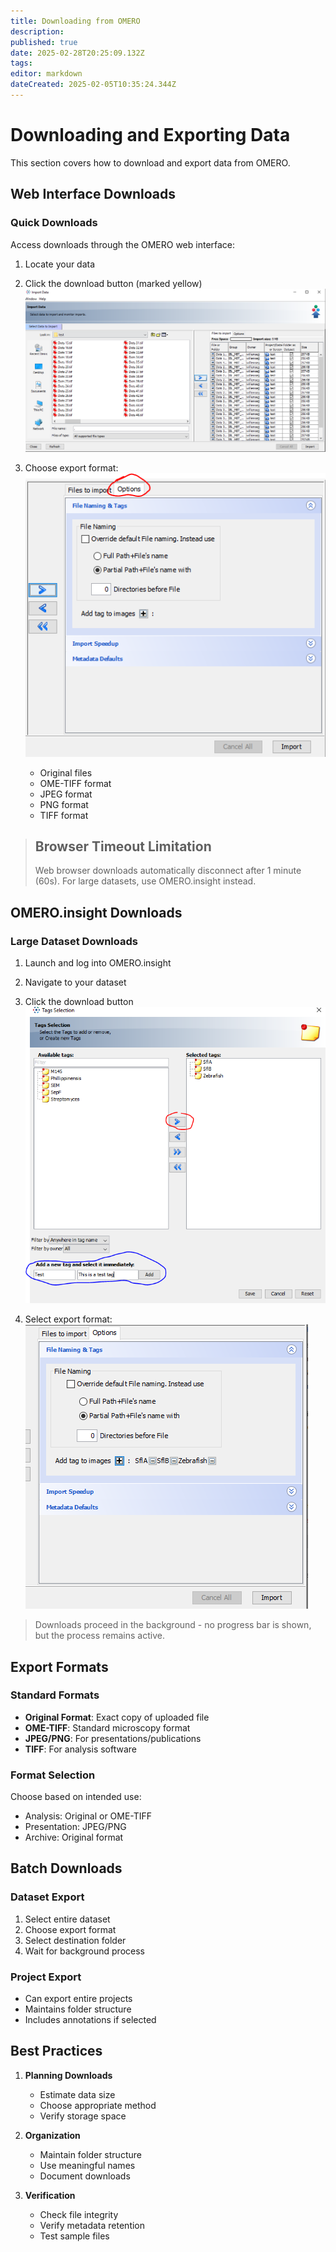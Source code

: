 ```yaml
---
title: Downloading from OMERO
description: 
published: true
date: 2025-02-28T20:25:09.132Z
tags: 
editor: markdown
dateCreated: 2025-02-05T10:35:24.344Z
---
```


# Downloading and Exporting Data

This section covers how to download and export data from OMERO.

## Web Interface Downloads

### Quick Downloads
Access downloads through the OMERO web interface:

1. Locate your data
2. Click the download button (marked yellow)
   ![Download button](images/media/image13.png)

3. Choose export format:
   ![Export options](images/media/image14.png)
   - Original files
   - OME-TIFF format
   - JPEG format
   - PNG format
   - TIFF format

> ## Browser Timeout Limitation
> Web browser downloads automatically disconnect after 1 minute (60s). For large datasets, use OMERO.insight instead.
<!-- {blockquote:.is-warning} -->

## OMERO.insight Downloads

### Large Dataset Downloads
1. Launch and log into OMERO.insight
2. Navigate to your dataset
3. Click the download button
   ![Download in insight](images/media/image15.png)

4. Select export format:
   ![Export format selection](images/media/image16.png)

> Downloads proceed in the background - no progress bar is shown, but the process remains active.
<!-- {blockquote:.is-success} -->

## Export Formats

### Standard Formats
- **Original Format**: Exact copy of uploaded file
- **OME-TIFF**: Standard microscopy format
- **JPEG/PNG**: For presentations/publications
- **TIFF**: For analysis software

### Format Selection
Choose based on intended use:
- Analysis: Original or OME-TIFF
- Presentation: JPEG/PNG
- Archive: Original format

## Batch Downloads

### Dataset Export
1. Select entire dataset
2. Choose export format
3. Select destination folder
4. Wait for background process

### Project Export
- Can export entire projects
- Maintains folder structure
- Includes annotations if selected

## Best Practices

1. **Planning Downloads**
   - Estimate data size
   - Choose appropriate method
   - Verify storage space

2. **Organization**
   - Maintain folder structure
   - Use meaningful names
   - Document downloads

3. **Verification**
   - Check file integrity
   - Verify metadata retention
   - Test sample files



